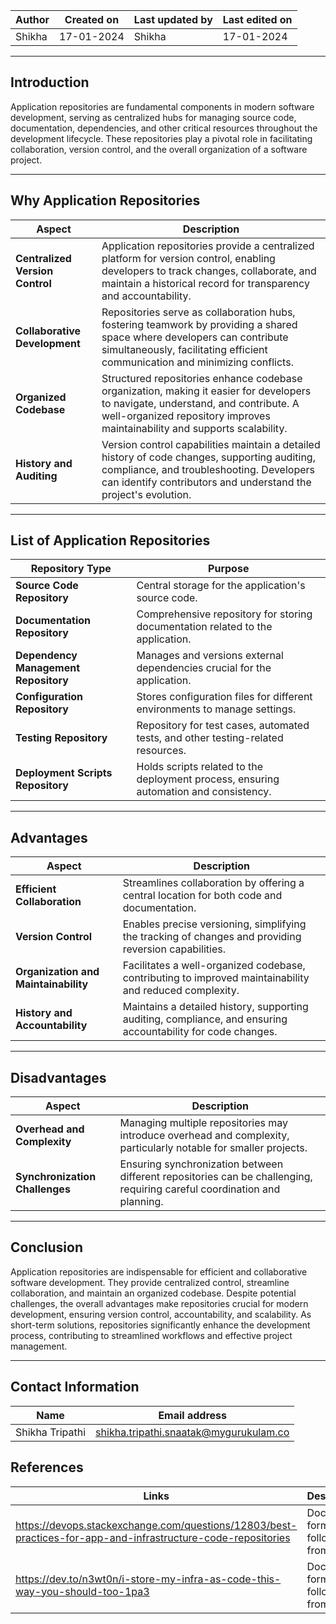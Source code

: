 | Author |	Created on | Last updated by | Last edited on |
|--------|-------------|-----------------|----------------|
| Shikha | 17-01-2024  |  Shikha         | 17-01-2024     |

------------------------------------------------------------------------------------------------------------------------------------------------
## Introduction
   Application repositories are fundamental components in modern software development, serving as centralized hubs for managing source code, 
   documentation, dependencies, and other critical resources throughout the development lifecycle. These repositories play a pivotal role in 
   facilitating collaboration, version control, and the overall organization of a software project.

   ----------------------------------------------------------------------------------------------------------------------------------------------

   ## Why Application Repositories
  
  | Aspect | Description  |
  |--------|--------------|
  |**Centralized Version Control**| Application repositories provide a centralized platform for version control, enabling developers to track changes, collaborate, and maintain a historical record for transparency and accountability. |
  | **Collaborative Development**|	Repositories serve as collaboration hubs, fostering teamwork by providing a shared space where developers can contribute simultaneously, facilitating efficient communication and minimizing conflicts. |
  | **Organized Codebase** |	Structured repositories enhance codebase organization, making it easier for developers to navigate, understand, and contribute. A well-organized repository improves maintainability and supports scalability. |
  | **History and Auditing** | Version control capabilities maintain a detailed history of code changes, supporting auditing, compliance, and troubleshooting. Developers can identify contributors and understand the project's evolution. |
  
-----------------------------------------------------------------------------------------------------------------------------------------------

## List of Application Repositories

 | Repository Type | Purpose |
 |-----------------|---------|
 | **Source Code Repository** | Central storage for the application's source code. |
 |**Documentation Repository** |	Comprehensive repository for storing documentation related to the application. |
 | **Dependency Management Repository**| Manages and versions external dependencies crucial for the application. |
 | **Configuration Repository**|	Stores configuration files for different environments to manage settings. |
 | **Testing Repository**| Repository for test cases, automated tests, and other testing-related resources. |
 | **Deployment Scripts Repository**	| Holds scripts related to the deployment process, ensuring automation and consistency. |

 
-----------------------------------------------------------------------------------------------------------------------------------------------          
## Advantages

| Aspect	| Description |
|--------|-------------|
| **Efficient Collaboration**	| Streamlines collaboration by offering a central location for both code and documentation. |
| **Version Control**	| Enables precise versioning, simplifying the tracking of changes and providing reversion capabilities. |
| **Organization and Maintainability** | Facilitates a well-organized codebase, contributing to improved maintainability and reduced complexity. |
| **History and Accountability** | Maintains a detailed history, supporting auditing, compliance, and ensuring accountability for code changes. |


-----------------------------------------------------------------------------------------------------------------------------------------------

## Disadvantages

| Aspect	| Description |
|--------|-------------|
| **Overhead and Complexity**	| Managing multiple repositories may introduce overhead and complexity, particularly notable for smaller projects. |
| **Synchronization Challenges**| Ensuring synchronization between different repositories can be challenging, requiring careful coordination and planning. |



------------------------------------------------------------------------------------------------------------------------------------------------

## Conclusion
   Application repositories are indispensable for efficient and collaborative software development. They provide centralized control, 
   streamline collaboration, and maintain an organized codebase. Despite potential challenges, the overall advantages make repositories 
   crucial for modern development, ensuring version control, accountability, and scalability. As short-term solutions, repositories 
   significantly enhance the development process, contributing to streamlined workflows and effective project management.

***

## Contact Information
   | Name	| Email address |
   |--------|---------------|
   | Shikha Tripathi | shikha.tripathi.snaatak@mygurukulam.co |

## References

| Links	| Descriptions |
|--------|--------------|
| https://devops.stackexchange.com/questions/12803/best-practices-for-app-and-infrastructure-code-repositories| Document format followed from this link |
| https://dev.to/n3wt0n/i-store-my-infra-as-code-this-way-you-should-too-1pa3 | Document format followed from this link |
